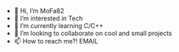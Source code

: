 - 👋 Hi, I’m MoFa82
- 👀 I’m interested in Tech
- 🌱 I’m currently learning C/C++
- 💞️ I’m looking to collaborate on cool and small projects
- 📫 How to reach me?! EMAIL

<!---
MoFa82/MoFa82 is a ✨ special ✨ repository because its `README.md` (this file) appears on your GitHub profile.
You can click the Preview link to take a look at your changes.
--->
